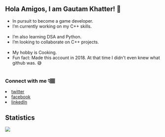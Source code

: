 ## Hola Amigos, I am Gautam Khatter! 👋

 - In pursuit to become a game developer.
 - I’m currently working on my C++ skills.
<br></br>
 - I’m also learning DSA and Python.
 - I’m looking to collaborate on C++ projects.
<br></br>
 - My hobby is Cooking.
 - Fun fact: Made this account in 2018. At that time I didn't even knew what github was. 😅
<br></br>
 <h3>Connect with me 👇🏽</h3>
 <li><a href="https://twitter.com/gautamkhatter_7">twitter</a></li>
 <li><a href="https://www.facebook.com/khattergautam7">facebook</a></li>
 <li><a href="https://www.linkedin.com/in/gautamkhatter-7">linkedIn</a></li>

<h2>Statistics</h2>
<img src = "https://github-readme-stats.vercel.app/api?username=gautam-07&&show_icons=true&title_color=d31336&icon_color=820f15&text_color=def4e4&bg_color=000000">
